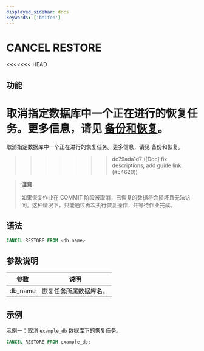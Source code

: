 ```yaml
---
displayed_sidebar: docs
keywords: ['beifen']
---
```


# CANCEL RESTORE

<<<<<<< HEAD
## 功能

取消指定数据库中一个正在进行的恢复任务。更多信息，请见 [备份和恢复](../../../administration/management/Backup_and_restore.md)。
=======
取消指定数据库中一个正在进行的恢复任务。更多信息，请见 备份和恢复。
>>>>>>> dc79ada1d7 ([Doc] fix descriptions, add guide link (#54620))

> **注意**
>
> 如果恢复作业在 COMMIT 阶段被取消，已恢复的数据将会损坏且无法访问。这种情况下，只能通过再次执行恢复操作，并等待作业完成。

## 语法

```SQL
CANCEL RESTORE FROM <db_name>
```

## 参数说明

| **参数** | **说明**               |
| -------- | ---------------------- |
| db_name  | 恢复任务所属数据库名。 |

## 示例

示例一：取消 `example_db` 数据库下的恢复任务。

```SQL
CANCEL RESTORE FROM example_db;
```
